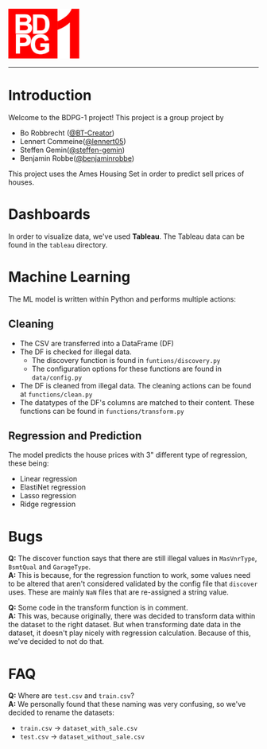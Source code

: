 ![Logo](documentation/Logo.png)

---

# Introduction

Welcome to the BDPG-1 project! This project is a group project by 
- Bo Robbrecht ([@BT-Creator](https://github.com/BT-Creator))
- Lennert Commeine([@lennert05](https://github.com/lennert05))
- Steffen Gemin([@steffen-gemin](https://github.com/steffen-gemin))
- Benjamin Robbe([@benjaminrobbe](https://github.com/benjaminrobbe))

This project uses the Ames Housing Set in order to predict sell prices of houses.

# Dashboards
In order to visualize data, we've used **Tableau**. The Tableau data can be found in the `tableau` directory.

# Machine Learning
The ML model is written within Python and performs multiple actions:
## Cleaning
- The CSV are transferred into a DataFrame (DF)
- The DF is checked for illegal data. 
    - The discovery function is found in `funtions/discovery.py`
    - The configuration options for these functions are found in `data/config.py`
- The DF is cleaned from illegal data. The cleaning actions can be found at `functions/clean.py`
- The datatypes of the DF's columns are matched to their content. These functions can be found in `functions/transform.py`

## Regression and Prediction
The model predicts the house prices with 3" different type of regression, these being:
- Linear regression
- ElastiNet regression
- Lasso regression
- Ridge regression

# Bugs

**Q:** The discover function says that there are still illegal values in `MasVnrType`, `BsmtQual` and `GarageType`.<br>
**A:** This is because, for the regression function to work, some values need to be altered that aren't considered validated by the config file that `discover` uses. These are mainly `NaN` files that are re-assigned a string value.

**Q:** Some code in the transform function is in comment.<br>
**A:** This was, because originally, there was decided to transform data within the dataset to the right dataset. But when transforming date data in the dataset, it doesn't play nicely with regression calculation. Because of this, we've decided to not do that.

# FAQ
**Q:** Where are `test.csv` and `train.csv`? <br>
**A:** We personally found that these naming was very confusing, so we've decided to rename the datasets:
- `train.csv` -> `dataset_with_sale.csv`
- `test.csv` -> `dataset_without_sale.csv`